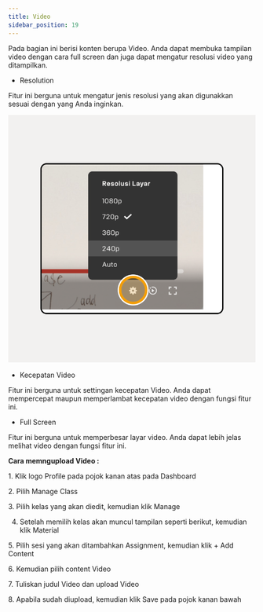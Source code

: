 ```yaml
---
title: Video
sidebar_position: 19
---
```

Pada bagian ini berisi konten berupa Video. Anda dapat membuka tampilan video dengan cara full screen dan juga dapat mengatur resolusi video yang ditampilkan. 

* Resolution

Fitur ini berguna untuk mengatur jenis resolusi yang akan digunakkan sesuai dengan yang Anda inginkan.

![](/img/Enterprise-LMS-Video_1.2.png)

* Kecepatan Video

Fitur ini berguna untuk settingan kecepatan Video. Anda dapat mempercepat maupun memperlambat kecepatan video dengan fungsi fitur ini.

* Full Screen

Fitur ini berguna untuk memperbesar layar video. Anda dapat lebih jelas melihat video dengan fungsi fitur ini.

**Cara memngupload Video :**

1. Klik logo Profile pada pojok kanan atas pada Dashboard

2. Pilih Manage Class

3. Pilih kelas yang akan diedit, kemudian klik Manage

4. Setelah memilih kelas akan muncul tampilan seperti berikut, kemudian klik Material

5. Pilih sesi yang akan ditambahkan Assignment, kemudian klik + Add Content

6. Kemudian pilih content Video

7. Tuliskan judul Video dan upload Video

8. Apabila sudah diupload, kemudian klik Save pada pojok kanan bawah
